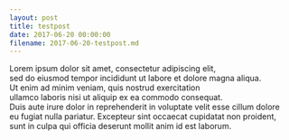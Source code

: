 ```yaml
---
layout: post
title: testpost
date: 2017-06-20 00:00:00
filename: 2017-06-20-testpost.md
---
```


Lorem ipsum dolor sit amet, consectetur adipiscing elit,  
sed do eiusmod tempor incididunt ut labore et dolore magna aliqua.  
Ut enim ad minim veniam, quis nostrud exercitation  
ullamco laboris nisi ut aliquip ex ea commodo consequat.  
Duis aute irure dolor in reprehenderit in voluptate velit esse cillum dolore  
eu fugiat nulla pariatur. Excepteur sint occaecat cupidatat non proident,  
sunt in culpa qui officia deserunt mollit anim id est laborum. 